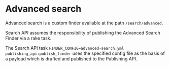 # Advanced search

Advanced search is a custom finder available at the path `/search/advanced`.

Search API assumes the responsibility of publishing the Advanced Search Finder via a rake task.

The Search API task `FINDER_CONFIG=advanced-search.yml publishing_api:publish_finder`
 uses the specified config file as the basis of a payload which is drafted and published to the Publishing API.

